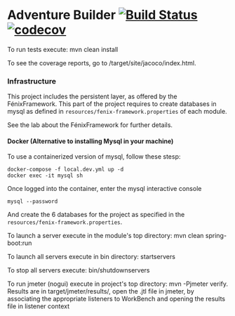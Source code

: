 # Adventure Builder [![Build Status](https://travis-ci.com/tecnico-softeng/es19al_08-project.svg?token=xDPBAaQ2epnFt9PRstYY&branch=develop)](https://travis-ci.com/tecnico-softeng/es19al_08-project)[![codecov](https://codecov.io/gh/tecnico-softeng/es19al_08-project/branch/develop/graph/badge.svg?token=QEVL3rtRT7)](https://codecov.io/gh/tecnico-softeng/es19al_08-project)


To run tests execute: mvn clean install

To see the coverage reports, go to <module name>/target/site/jacoco/index.html.


### Infrastructure

This project includes the persistent layer, as offered by the FénixFramework.
This part of the project requires to create databases in mysql as defined in `resources/fenix-framework.properties` of each module.

See the lab about the FénixFramework for further details.

#### Docker (Alternative to installing Mysql in your machine)

To use a containerized version of mysql, follow these stesp:

```
docker-compose -f local.dev.yml up -d
docker exec -it mysql sh
```

Once logged into the container, enter the mysql interactive console

```
mysql --password
```

And create the 6 databases for the project as specified in
the `resources/fenix-framework.properties`.

To launch a server execute in the module's top directory: mvn clean spring-boot:run

To launch all servers execute in bin directory: startservers

To stop all servers execute: bin/shutdownservers

To run jmeter (nogui) execute in project's top directory: mvn -Pjmeter verify. Results are in target/jmeter/results/, open the .jtl file in jmeter, by associating the appropriate listeners to WorkBench and opening the results file in listener context
